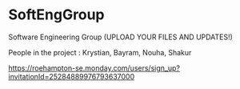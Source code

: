 # SoftEngGroup
Software Engineering Group (UPLOAD YOUR FILES AND UPDATES!)

People in the project : Krystian, Bayram, Nouha, Shakur

https://roehampton-se.monday.com/users/sign_up?invitationId=25284889976793637000

